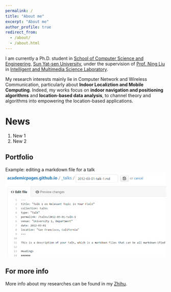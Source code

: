 ```yaml
---
permalink: /
title: "About me"
excerpt: "About me"
author_profile: true
redirect_from: 
  - /about/
  - /about.html
---
```


I am currently a Ph.D. student in [School of Computer Science and Engineering](http://sdcs.sysu.edu.cn), [Sun Yat-sen University](http://www.sysu.edu.cn), under the supervision of [Prof. Ning Liu](http://sdcs.sysu.edu.cn/node/2495) in [Intelligent and Multimedia Science Laboratory](https://www.sysu-imsl.com). 

My research interests mainly lie in Computer Network and Wireless Communication, particularly about **Indoor Localiztion and Mobile Computing**.
Indeed, my works focus on **indoor navigation and positioning algorithms** and **location-based data analysis**, to channel theory and algorithms into empowering the location-based applications.

News
======
1. New 1
1. New 2 


Portfolio
------
Example: editing a markdown file for a talk
![Editing a markdown file for a talk](/images/editing-talk.png)

For more info
------
More info about my researches can be found in my [Zhihu](https://www.zhihu.com/people/onewalnut). 
